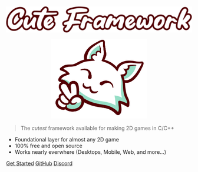 <p align="center"><img src=https://github.com/RandyGaul/cute_framework/blob/master/assets/CF_Text_Hifi.png?raw=true></p>
<p align="center"><img src=https://github.com/RandyGaul/cute_framework/blob/master/assets/CF_Logo_Hifi.png?raw=true></p>

> The _cutest_ framework available for making 2D games in C/C++

- Foundational layer for almost any 2D game
- 100% free and open source
- Works nearly everwhere (Desktops, Mobile, Web, and more...)

[Get Started](getting_started.md)
[GitHub](https://github.com/RandyGaul/cute_framework/)
[Discord](https://discord.gg/ZvxfCyjZCj)
